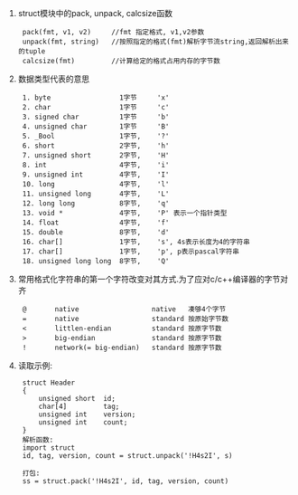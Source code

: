 1. struct模块中的pack, unpack, calcsize函数
		
		pack(fmt, v1, v2)     //fmt 指定格式, v1,v2参数
		unpack(fmt, string)   //按照指定的格式(fmt)解析字节流string,返回解析出来的tuple
		calcsize(fmt)		  //计算给定的格式占用内存的字节数

2. 数据类型代表的意思

		1. byte 				1字节     'x'
		2. char  				1字节     'c'
		3. signed char  		1字节     'b'
		4. unsigned char 		1字节     'B'
		5. _Bool 				1字节,    '?'
   		6. short 				2字节,    'h'
   		7. unsigned short 		2字节,    'H'
   		8. int  				4字节,    'i'
   		9. unsigned int 		4字节,    'I'
   		10. long				4字节,    'l'
   		11. unsigned long 		4字节,    'L'
   		12. long long 			8字节,    'q'
   		13. void *  			4字节,    'P' 表示一个指针类型
   		14. float 				4字节,    'f'
   		15. double  			8字节,    'd'
   		16. char[]  			1字节,    's', 4s表示长度为4的字符串
   		17. char[]  			1字节,    'p', p表示pascal字符串
   		18. unsigned long long  8字节,    'Q'

3. 常用格式化字符串的第一个字符改变对其方式.为了应对c/c++编译器的字节对齐

		@		native					native   凑够4个字节
		=		native					standard 按原始字节数
		<		littlen-endian 			standard 按原字节数
		>       big-endian              standard 按原字节数
		!		network(= big-endian) 	standard 按原字节数

4. 读取示例:

		struct Header
		{
			unsigned short 	id;
			char[4]  		tag;
			unsigned int 	version;
			unsigned int 	count;
		}
		解析函数:
		import struct
		id, tag, version, count = struct.unpack('!H4s2I', s)

		打包:
		ss = struct.pack('!H4s2I', id, tag, version, count)
		